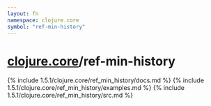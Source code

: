```yaml
---
layout: fn
namespace: clojure.core
symbol: "ref-min-history"
---
```


# [clojure.core](../)/ref-min-history

{% include 1.5.1/clojure.core/ref_min_history/docs.md %}
{% include 1.5.1/clojure.core/ref_min_history/examples.md %}
{% include 1.5.1/clojure.core/ref_min_history/src.md %}

